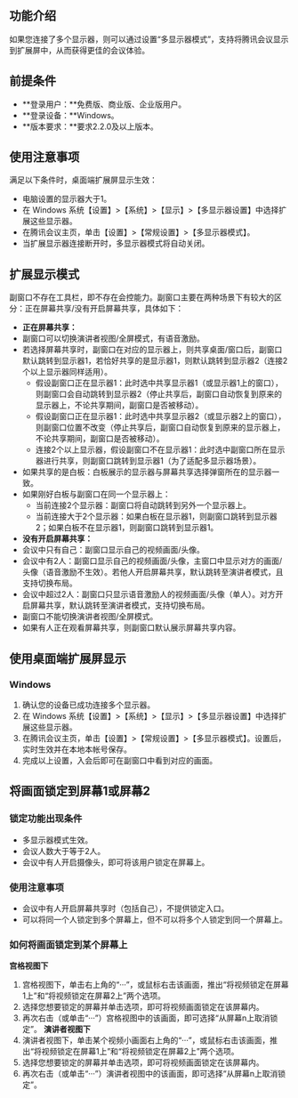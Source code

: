 ## 功能介绍
如果您连接了多个显示器，则可以通过设置“多显示器模式”，支持将腾讯会议显示到扩展屏中，从而获得更佳的会议体验。
## 前提条件
- **登录用户：**免费版、商业版、企业版用户。
- **登录设备：**Windows。
- **版本要求：**要求2.2.0及以上版本。

## 使用注意事项
满足以下条件时，桌面端扩展屏显示生效：
- 电脑设置的显示器大于1。
- 在 Windows 系统【设置】>【系统】>【显示】>【多显示器设置】中选择扩展这些显示器。
- 在腾讯会议主页，单击【设置】>【常规设置】>【多显示器模式】。
- 当扩展显示器连接断开时，多显示器模式将自动关闭。

## 扩展显示模式
副窗口不存在工具栏，即不存在会控能力。副窗口主要在两种场景下有较大的区分：正在屏幕共享/没有开启屏幕共享，具体如下：
- **正在屏幕共享：**
 - 副窗口可以切换演讲者视图/全屏模式，有语音激励。
 - 若选择屏幕共享时，副窗口在对应的显示器上，则共享桌面/窗口后，副窗口默认跳转到显示器1，若恰好共享的是显示器1，则默认跳转到显示器2（连接2个以上显示器同样适用）。
	 - 假设副窗口正在显示器1：此时选中共享显示器1（或显示器1上的窗口），则副窗口会自动跳转到显示器2（停止共享后，副窗口自动恢复到原来的显示器上，不论共享期间，副窗口是否被移动）。
	 - 假设副窗口正在显示器1：此时选中共享显示器2（或显示器2上的窗口），则副窗口位置不改变（停止共享后，副窗口自动恢复到原来的显示器上，不论共享期间，副窗口是否被移动）。
	 - 连接2个以上显示器，假设副窗口不在显示器1：此时选中副窗口所在显示器进行共享，则副窗口跳转到显示器1（为了适配多显示器场景）。
 - 如果共享的是白板：白板展示的显示器与屏幕共享选择弹窗所在的显示器一致。
 - 如果刚好白板与副窗口在同一个显示器上：
    - 当前连接2个显示器：副窗口将自动跳转到另外一个显示器上。
    - 当前连接大于2个显示器：如果白板在显示器1，则副窗口跳转到显示器2；如果白板不在显示器1，则副窗口跳转到显示器1。
- **没有开启屏幕共享：**
 - 会议中只有自己：副窗口显示自己的视频画面/头像。
 - 会议中有2人：副窗口显示自己的视频画面/头像，主窗口中显示对方的画面/头像（语音激励不生效）。若他人开启屏幕共享，默认跳转至演讲者模式，且支持切换布局。
 - 会议中超过2人：副窗口只显示语音激励人的视频画面/头像（单人）。对方开启屏幕共享，默认跳转至演讲者模式，支持切换布局。
 - 副窗口不能切换演讲者视图/全屏模式。
 - 如果有人正在观看屏幕共享，则副窗口默认展示屏幕共享内容。 

## 使用桌面端扩展屏显示
### Windows

1. 确认您的设备已成功连接多个显示器。
2. 在 Windows 系统【设置】>【系统】>【显示】>【多显示器设置】中选择扩展这些显示器。
3. 在腾讯会议主页，单击【设置】>【常规设置】>【多显示器模式】。设置后，实时生效并在本地本帐号保存。
4. 完成以上设置，入会后即可在副窗口中看到对应的画面。

## 将画面锁定到屏幕1或屏幕2
### 锁定功能出现条件
- 多显示器模式生效。
- 会议人数大于等于2人。
- 会议中有人开启摄像头，即可将该用户锁定在屏幕上。

### 使用注意事项
- 会议中有人开启屏幕共享时（包括自己），不提供锁定入口。
- 可以将同一个人锁定到多个屏幕上，但不可以将多个人锁定到同一个屏幕上。

### 如何将画面锁定到某个屏幕上
**宫格视图下**
1. 宫格视图下，单击右上角的“···”，或鼠标右击该画面，推出“将视频锁定在屏幕1上”和“将视频锁定在屏幕2上”两个选项。
2. 选择您想要锁定的屏幕并单击选项，即可将视频画面锁定在该屏幕内。
3. 再次右击（或单击“···”）宫格视图中的该画面，即可选择“从屏幕n上取消锁定”。
**演讲者视图下**
1. 演讲者视图下，单击某个视频小画面右上角的“···”，或鼠标右击该画面，推出“将视频锁定在屏幕1上”和“将视频锁定在屏幕2上”两个选项。
2. 选择您想要锁定的屏幕并单击选项，即可将视频画面锁定在该屏幕内。
3. 再次右击（或单击“···”）演讲者视图中的该画面，即可选择“从屏幕n上取消锁定”。
